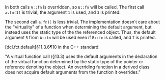 In both calls `A::fn` is overridden, so `B::fn` will be called. The first call `a.fn(1)` is trivial, the argument `1` is used, and `3` is printed.

The second call `a.fn()` is less trivial. The implementation doesn't care about the "virtuality" of a function when determining the default argument, but instead uses the static type of the the referenced object. Thus, the default argument `5` from `A::fn` will be used even if `B::fn` is called, and `7` is printed.

[dcl.fct.default]§11.3.6¶10 in the C++ standard:

"A virtual function call (§13.3) uses the default arguments in the declaration of the virtual function determined by the static type of the pointer or reference denoting the object. An overriding function in a derived class does not acquire default arguments from the function it overrides."
